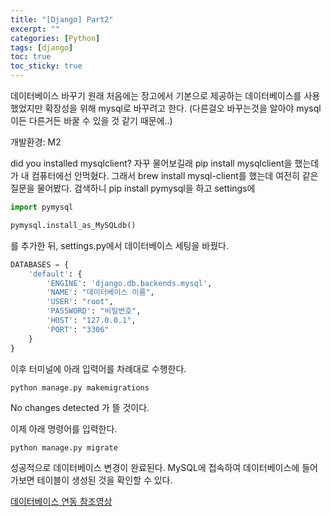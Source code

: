 ```yaml
---
title: "[Django] Part2"
excerpt: ""
categories: [Python]
tags: [django]
toc: true
toc_sticky: true
---
```


데이터베이스 바꾸기
원래 처음에는 장고에서 기본으로 제공하는 데이터베이스를 사용했었지만 확장성을 위해 mysql로 바꾸려고 한다. (다른걸오 바꾸는것을 알아야 mysql이든 다른거든 바꿀 수 있을 것 같기 때문에..)

개발환경: M2

did you installed mysqlclient? 자꾸 물어보길래
pip install mysqlclient을 했는데 가 내 컴퓨터에선 안먹혔다. 그래서 brew install mysql-client를 했는데 여전히 같은질문을 물어봤다. 검색하니 pip install pymysql을 하고 settings에
~~~python
import pymysql

pymysql.install_as_MySQLdb()
~~~
를 추가한 뒤, settings.py에서 데이터베이스 세팅을 바꿨다.

~~~python
DATABASES = {
    'default': {
        'ENGINE': 'django.db.backends.mysql',
        'NAME': "데이터베이스 이름",
        'USER': "root",
        'PASSWORD': "비밀번호",
        'HOST': "127.0.0.1",
        'PORT': "3306"
    }
}
~~~

이후 터미널에 아래 입력어를 차례대로 수행한다.

~~~text
python manage.py makemigrations
~~~
No changes detected 가 뜰 것이다.

이제 아래 명령어를 입력한다.

~~~text
python manage.py migrate
~~~
성공적으로 데이터베이스 변경이 완료된다. MySQL에 접속하여 데이터베이스에 들어가보면 테이블이 생성된 것을 확인할 수 있다.


[데이터베이스 연동 참조영상](https://www.youtube.com/watch?v=SNyCV8vOr-g)
